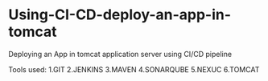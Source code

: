 # Using-CI-CD-deploy-an-app-in-tomcat
Deploying an App in tomcat application server using CI/CD pipeline

Tools used:
1.GIT
2.JENKINS
3.MAVEN
4.SONARQUBE
5.NEXUC
6.TOMCAT

